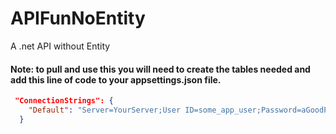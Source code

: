 # APIFunNoEntity
A .net API without Entity

#### Note: to pull and use this you will need to create the tables needed and add this line of code to your appsettings.json file.
```json
 "ConnectionStrings": {
    "Default": "Server=YourServer;User ID=some_app_user;Password=aGoodPassWd;Database=yourDatabase"
  }
```
